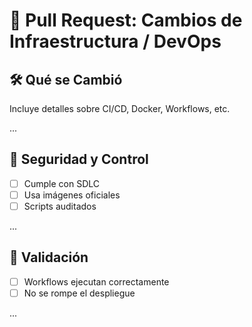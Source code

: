 # 🔧 Pull Request: Cambios de Infraestructura / DevOps

## 🛠 Qué se Cambió

Incluye detalles sobre CI/CD, Docker, Workflows, etc.

...

## 🔐 Seguridad y Control

- [ ] Cumple con SDLC
- [ ] Usa imágenes oficiales
- [ ] Scripts auditados

...

## 🚥 Validación

- [ ] Workflows ejecutan correctamente
- [ ] No se rompe el despliegue

...